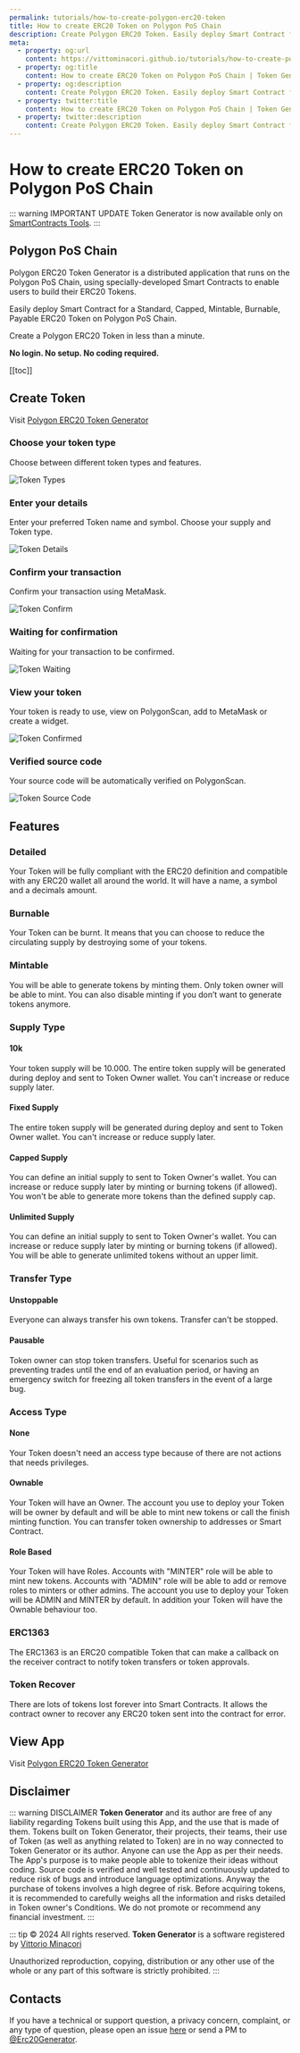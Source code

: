 ```yaml
---
permalink: tutorials/how-to-create-polygon-erc20-token
title: How to create ERC20 Token on Polygon PoS Chain
description: Create Polygon ERC20 Token. Easily deploy Smart Contract for a Standard, Capped, Mintable, Burnable, Payable ERC20 Token on Polygon PoS Chain.
meta:
  - property: og:url
    content: https://vittominacori.github.io/tutorials/how-to-create-polygon-erc20-token/
  - property: og:title
    content: How to create ERC20 Token on Polygon PoS Chain | Token Generator
  - property: og:description
    content: Create Polygon ERC20 Token. Easily deploy Smart Contract for a Standard, Capped, Mintable, Burnable, Payable ERC20 Token on Polygon PoS Chain.
  - property: twitter:title
    content: How to create ERC20 Token on Polygon PoS Chain | Token Generator
  - property: twitter:description
    content: Create Polygon ERC20 Token. Easily deploy Smart Contract for a Standard, Capped, Mintable, Burnable, Payable ERC20 Token on Polygon PoS Chain.
---
```


# How to create ERC20 Token on Polygon PoS Chain

::: warning IMPORTANT UPDATE
Token Generator is now available only on [SmartContracts Tools](https://www.smartcontracts.tools/token-generator/).
:::

## Polygon PoS Chain

Polygon ERC20 Token Generator is a distributed application that runs on the Polygon PoS Chain, using specially-developed Smart Contracts to enable users to build their ERC20 Tokens.

Easily deploy Smart Contract for a Standard, Capped, Mintable, Burnable, Payable ERC20 Token on Polygon PoS Chain.

Create a Polygon ERC20 Token in less than a minute.

**No login. No setup. No coding required.**

[[toc]]

## Create Token

Visit [Polygon ERC20 Token Generator](https://vittominacori.github.io/polygon-generator/)

### Choose your token type

Choose between different token types and features.

![Token Types](/token-generator/images/tutorials/create/polygon/token-types.png)

### Enter your details

Enter your preferred Token name and symbol. Choose your supply and Token type.

![Token Details](/token-generator/images/tutorials/create/polygon/token-details.png)

### Confirm your transaction

Confirm your transaction using MetaMask.

![Token Confirm](/token-generator/images/tutorials/create/polygon/token-confirm.png)

### Waiting for confirmation

Waiting for your transaction to be confirmed.

![Token Waiting](/token-generator/images/tutorials/create/polygon/token-waiting.png)

### View your token

Your token is ready to use, view on PolygonScan, add to MetaMask or create a widget.

![Token Confirmed](/token-generator/images/tutorials/create/polygon/token-confirmed.png)

### Verified source code

Your source code will be automatically verified on PolygonScan.

![Token Source Code](/token-generator/images/tutorials/create/polygon/token-source-code.png)

## Features

### Detailed

Your Token will be fully compliant with the ERC20 definition and compatible with any ERC20 wallet all around the world. It will have a name, a symbol and a decimals amount.

### Burnable

Your Token can be burnt. It means that you can choose to reduce the circulating supply by destroying some of your tokens.

### Mintable

You will be able to generate tokens by minting them. Only token owner will be able to mint. You can also disable minting if you don’t want to generate tokens anymore.

### Supply Type

#### 10k

Your token supply will be 10.000. The entire token supply will be generated during deploy and sent to Token Owner wallet. You can't increase or reduce supply later.

#### Fixed Supply

The entire token supply will be generated during deploy and sent to Token Owner wallet. You can't increase or reduce supply later.

#### Capped Supply

You can define an initial supply to sent to Token Owner's wallet. You can increase or reduce supply later by minting or burning tokens (if allowed). You won't be able to generate more tokens than the defined supply cap.

#### Unlimited Supply

You can define an initial supply to sent to Token Owner's wallet. You can increase or reduce supply later by minting or burning tokens (if allowed). You will be able to generate unlimited tokens without an upper limit.

### Transfer Type

#### Unstoppable

Everyone can always transfer his own tokens. Transfer can't be stopped.

#### Pausable

Token owner can stop token transfers. Useful for scenarios such as preventing trades until the end of an evaluation period, or having an emergency switch for freezing all token transfers in the event of a large bug.

### Access Type

#### None

Your Token doesn't need an access type because of there are not actions that needs privileges.

#### Ownable

Your Token will have an Owner. The account you use to deploy your Token will be owner by default and will be able to mint new tokens or call the finish minting function. You can transfer token ownership to addresses or Smart Contract.

#### Role Based

Your Token will have Roles. Accounts with "MINTER" role will be able to mint new tokens. Accounts with "ADMIN" role will be able to add or remove roles to minters or other admins. The account you use to deploy your Token will be ADMIN and MINTER by default. In addition your Token will have the Ownable behaviour too.

### ERC1363

The ERC1363 is an ERC20 compatible Token that can make a callback on the receiver contract to notify token transfers or token approvals.

### Token Recover

There are lots of tokens lost forever into Smart Contracts. It allows the contract owner to recover any ERC20 token sent into the contract for error.

## View App

Visit [Polygon ERC20 Token Generator](https://vittominacori.github.io/polygon-generator/)

## Disclaimer

::: warning DISCLAIMER
**Token Generator** and its author are free of any liability
regarding Tokens built using this App, and the use that is made of
them. Tokens built on Token Generator, their projects, their teams,
their use of Token (as well as anything related to Token) are in no
way connected to Token Generator or its author.
Anyone can use the App as per their needs. The App's purpose is to
make people able to tokenize their ideas without coding. Source code
is verified and well tested and continuously updated to reduce risk
of bugs and introduce language optimizations. Anyway the purchase of
tokens involves a high degree of risk. Before acquiring tokens, it
is recommended to carefully weighs all the information and risks
detailed in Token owner's Conditions. We do not promote or recommend
any financial investment.
:::

::: tip &copy; 2024 All rights reserved.
**Token Generator** is a software registered by [Vittorio Minacori](https://vittorio.minacori.me)

Unauthorized reproduction, copying, distribution or any other use of the whole or any part of this software is strictly prohibited.
:::

## Contacts

If you have a technical or support question, a privacy concern, complaint, or any type of question, please open an issue [here](https://github.com/vittominacori/token-generator/issues) or send a PM to [@Erc20Generator](https://twitter.com/Erc20Generator).
